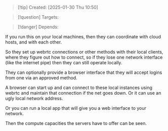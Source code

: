 
>[!tip] Created: [2025-01-30 Thu 10:50]

>[!question] Targets: 

>[!danger] Depends: 

If you run this on your local machines, then they can coordinate with cloud hosts, and with each other.

So they set up webrtc connections or other methods with their local clients, where they figure out how to connect, so if they lose one network interface (like the internet pipe) then they can still operate locally.

They can optionally provide a browser interface that they will accept logins from one via an approved method.

A browser can start up and can connect to these local instances using webrtc and maintain that connection if the net goes down.  Or it can use an ugly local network address.

Or you can run a local app that will give you a web interface to your network.

Then the compute capacities the servers have to offer can be seen.